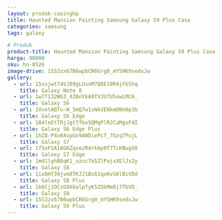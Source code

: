 ```yaml
---
layout: produk-casinghp
title: Haunted Mansion Painting Samsung Galaxy S9 Plus Case
categories: samsung
tags: galaxy

# Produk
product-title: Haunted Mansion Painting Samsung Galaxy S9 Plus Case
harga: 90000
sku: hn-0526
image-drive: 15S3zx67B6wpbCR6Grg0_mY5HK9sedxJw
gallery:
  - url: 15vsjwt74VJ09gLUsnM7Q8El0R4jFbShq
    title: Galaxy Note 8
  - url: 1w7f132WG3_4ZAnYkA9TVJU7U5owLMC6_
    title: Galaxy S6
  - url: 1VvetABTu-W_5mQ7w1sNkVENkmONn0p3b
    title: Galaxy S6 Edge
  - url: 184leEtTRjJgtTfbxSQMqPlRJCaMgsFdI
    title: Galaxy S6 Edge Plus
  - url: 1hZ8-P4u6XvpUx94WDiePcf_7Gzq7PujL
    title: Galaxy S7
  - url: 1f5xFSA18G6ZqsezR4rk6p0f7TcKBwgX8
    title: Galaxy S7 Edge
  - url: 1md1lghB6qK1_uzuc7k5ZlPajxXElJs2y
    title: Galaxy S8
  - url: 1ixbHf39jvm8TKJJ1Bs6IqxKvS0lBiVDd
    title: Galaxy S8 Plus
  - url: 1k6Cj1OCzG9X6alpfyK5ZQkMm0j7fbVD_
    title: Galaxy S9
  - url: 15S3zx67B6wpbCR6Grg0_mY5HK9sedxJw
    title: Galaxy S9 Plus
---
```


